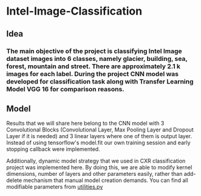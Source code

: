 # Intel-Image-Classification
## Idea
### The main objective of the project is classifying Intel Image dataset images into 6 classes, namely glacier, building, sea, forest, mountain and street. There are approximately 2.1 k images for each label. During the project CNN model was developed for classification task along with Transfer Learning Model VGG 16 for comparison reasons.
## Model 
Results that we will share here belong to the CNN model with 3 Convolutional Blocks (Convolutional Layer, Max Pooling Layer and Dropout Layer if it is needed) and 3 linear layers where one of them is output layer. Instead of using tensorflow's model.fit our own training session and early stopping callback were implemented. 

Additionally, dynamic model strategy that we used in CXR classification project was implemented here. By doing this, we are able to modify kernel dimensions, number of layers and other parameters easily, rather than add-delete mechanism that manual model creation demands. You can find all modifiable parameters from [utilities.py](utilities.py)

